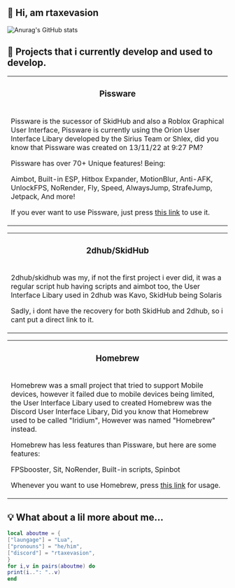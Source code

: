 ## 👋 Hi, am rtaxevasion 
![Anurag's GitHub stats](https://github-readme-stats.vercel.app/api?username=AnAvaragelilmemer&show_icons=true&theme=tokyonight)
## 📃 Projects that i currently develop and used to develop.

<table><tr><td><h3 align='center'>Pissware</h2></tr></td>

<tr><td>

Pissware is the sucessor of SkidHub and also a Roblox Graphical User Interface, Pissware is currently using the Orion User Interface Libary developed by the Sirius Team or Shlex, did you know that Pissware was created on 13/11/22 at 9:27 PM?

  

Pissware has over 70+ Unique features! Being:

  

  Aimbot, Built-in ESP, Hitbox Expander, MotionBlur, Anti-AFK, UnlockFPS, NoRender, Fly, Speed, AlwaysJump, StrafeJump, Jetpack, And more!

  

  If you ever want to use Pissware, just press [this link](https://github.com/AnAvaragelilmemer/Pissware/blob/main/Utility/Misc/mobilescript.lua?raw=true) to use it.

  

</td></tr></table>

<table><tr><td><h3 align='center'>2dhub/SkidHub</h2></tr></td>

<tr><td>

  2dhub/skidhub was my, if not the first project i ever did, it was a regular script hub having scripts and aimbot too, the User Interface Libary used in 2dhub was Kavo, SkidHub being Solaris

 Sadly, i dont have the recovery for both SkidHub and 2dhub, so i cant put a direct link to it.
</td></tr></table>


<table><tr><td><h3 align='center'>Homebrew</h2></tr></td>

<tr><td>

Homebrew was a small project that tried to support Mobile devices, however it failed due to mobile devices being limited, the User Interface Libary used to created Homebrew was the Discord User Interface Libary, Did you know that Homebrew used to be called "Iridium", However was named "Homebrew" instead.

  

Homebrew has less features than Pissware, but here are some features:

  FPSbooster, Sit, NoRender, Built-in scripts, Spinbot

 

  Whenever you want to use Homebrew, press [this link](https://github.com/AnAvaragelilmemer/homebrew/blob/main/source.lua?raw=true) for usage.

  

</td></tr></table>

## 💡 What about a lil more about me...
```lua
local aboutme = {
["laungage"] = "Lua",
["pronouns"] = "he/him",
["discord"] = "rtaxevasion",
}
for i,v in pairs(aboutme) do
print(i..": "..v)
end
```
